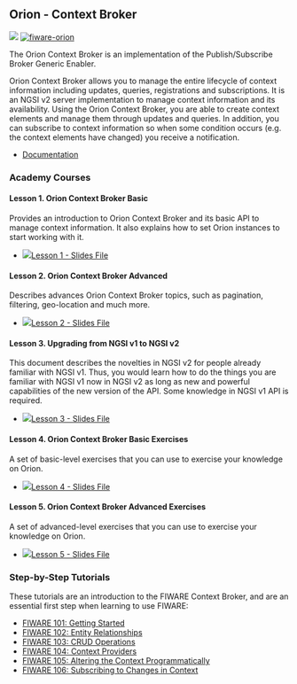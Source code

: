 <h2>Orion - Context Broker</h2>

[![](https://nexus.lab.fiware.org/repository/raw/public/badges/chapters/core.svg)](https://www.fiware.org/developers/catalogue/)
[![fiware-orion](https://nexus.lab.fiware.org/repository/raw/public/badges/stackoverflow/orion.svg)](http://stackoverflow.com/questions/tagged/fiware-orion)

The Orion Context Broker is an implementation of the Publish/Subscribe Broker Generic Enabler.

Orion Context Broker allows you to manage the entire lifecycle of context information including updates, queries, registrations and subscriptions. It is an NGSI v2 server implementation to manage context information and its availability. Using the Orion Context Broker, you are able to create context elements and manage them through updates and queries. In addition, you can subscribe to context information so when some condition occurs (e.g. the context elements have changed) you receive a notification.

-   [Documentation](https://fiware-orion.rtfd.io)

<h3>Academy Courses</h3>

<h4>Lesson 1. Orion Context Broker Basic</h4>

Provides an introduction to Orion Context Broker and its basic API to manage context information. It also explains how to set Orion instances to start working with it.



* <a href="https://fiware.github.io/academy/orion/orion1.pdf"><img src="https://fiware.github.io/academy/img/pdf.png" alt=" " />Lesson 1 - Slides File</a>


<h4>Lesson 2. Orion Context Broker Advanced</h4>
Describes advances Orion Context Broker topics, such as pagination, filtering, geo-location and much more.

* <a href="https://fiware.github.io/academy/orion/orion2.pdf"><img src="https://fiware.github.io/academy/img/pdf.png" alt=" " />Lesson 2 - Slides File</a>



<h4>Lesson 3. Upgrading from NGSI v1 to NGSI v2</h4>


This document describes the novelties in NGSI v2 for people already familiar with NGSI v1. Thus, you would learn how to do the things you are familiar with NGSI v1 now in NGSI v2 as long as new and powerful capabilities of the new version of the API. Some knowledge in NGSI v1 API is required.

* <a href="https://fiware.github.io/academy/orion/orion3.pdf"><img src="https://fiware.github.io/academy/img/pdf.png" alt=" " />Lesson 3 - Slides File</a>

<h4>Lesson 4. Orion Context Broker Basic Exercises</h4>

A set of basic-level exercises that you can use to exercise your knowledge on Orion.

* <a href="https://fiware.github.io/academy/orion/orion4.pdf"><img src="https://fiware.github.io/academy/img/pdf.png" alt=" " />Lesson 4 - Slides File</a>

<h4>Lesson 5. Orion Context Broker Advanced Exercises</h4>
A set of advanced-level exercises that you can use to exercise your knowledge on Orion.

* <a href="https://fiware.github.io/academy/orion/orion5.pdf"><img src="https://fiware.github.io/academy/img/pdf.png" alt=" " />Lesson 5 - Slides File</a>

<h3>Step-by-Step Tutorials</h3>

These tutorials are an introduction to the FIWARE Context Broker, and are
an essential first step when learning to use FIWARE:

* [FIWARE 101: Getting Started](https://fiware-tutorials.readthedocs.io/en/latest/getting-started)
* [FIWARE 102: Entity Relationships](https://fiware-tutorials.readthedocs.io/en/latest/entity-relationships)
* [FIWARE 103: CRUD Operations](https://fiware-tutorials.readthedocs.io/en/latest/crud-operations)
* [FIWARE 104: Context Providers](https://fiware-tutorials.readthedocs.io/en/latest/context-providers)
* [FIWARE 105: Altering the Context Programmatically](https://fiware-tutorials.readthedocs.io/en/latest/accessing-context)
* [FIWARE 106: Subscribing to Changes in Context](https://fiware-tutorials.readthedocs.io/en/latest/subscriptions)



